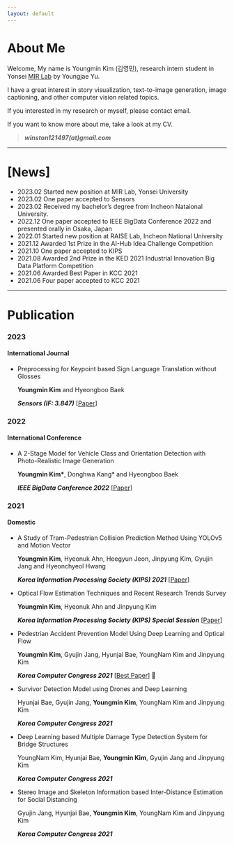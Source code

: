 ```yaml
---
layout: default
---
```


# About Me
Welcome, My name is Youngmin Kim (김영민), research intern student in Yonsei <a href='https://mirlab.yonsei.ac.kr/'>MIR Lab</a> by Youngjae Yu.

I have a great interest in story visualization, text-to-image generation, image captioning, and other computer vision related topics.

If you interested in my research or myself, please contact email.

If you want to know more about me, take a look at my CV.

> ***winston121497(at)gmail.com***

* * *

# [News]
* 2023.02 Started new position at MIR Lab, Yonsei University
* 2023.02 One paper accepted to Sensors
* 2023.02 Received my bachelor’s degree from Incheon Nataional University.
* 2022.12 One paper accepted to IEEE BigData Conference 2022 and presented orally in Osaka, Japan
* 2022.01 Started new position at RAISE Lab, Incheon National University
* 2021.12 Awarded 1st Prize in the AI-Hub Idea Challenge Competition
* 2021.10 One paper accepted to KIPS
* 2021.08 Awarded 2nd Prize in the KED 2021 Industrial Innovation Big Data Platform Competition
* 2021.06 Awarded Best Paper in KCC 2021
* 2021.06 Four paper accepted to KCC 2021

* * *

# Publication
### 2023
#### International Journal
- Preprocessing for Keypoint based Sign Language Translation without Glosses

  <b>Youngmin Kim</b> and Hyeongboo Baek

  ***Sensors (IF: 3.847)*** [<a href='https://www.mdpi.com/1424-8220/23/6/3231'>Paper</a>]

### 2022
#### International Conference
- A 2-Stage Model for Vehicle Class and Orientation Detection with Photo-Realistic Image Generation

  <b>Youngmin Kim\*</b>, Donghwa Kang* and Hyeongboo Baek

  ***IEEE BigData Conference 2022*** [<a href='https://ieeexplore.ieee.org/abstract/document/10020472'>Paper</a>]

### 2021
#### Domestic
- A Study of Tram-Pedestrian Collision Prediction Method Using YOLOv5 and Motion Vector 

  **Youngmin Kim**, Hyeonuk Ahn, Heegyun Jeon, Jinpyung Kim, Gyujin Jang and Hyeonchyeol Hwang

  ***Korea Information Processing Society (KIPS) 2021*** [<a href='https://www.kci.go.kr/kciportal/ci/sereArticleSearch/ciSereArtiView.kci?sereArticleSearchBean.artiId=ART002797297'>Paper</a>]
- Optical Flow Estimation Techniques and Recent Research Trends Survey

  **Youngmin Kim**, Hyeonuk Ahn and Jinpyung Kim
  
  ***Korea Information Processing Society (KIPS) Special Session*** [<a href='https://kiss.kstudy.com/Detail/Ar?key=3930754'>Paper</a>]

- Pedestrian Accident Prevention Model Using Deep Learning and Optical Flow

  **Youngmin Kim**, Gyujin Jang, Hyunjai Bae, YoungNam Kim and Jinpyung Kim
  
  ***Korea Computer Congress 2021*** [<a href='https://www.dbpia.co.kr/pdf/pdfView.do?nodeId=NODE10583405&googleIPSandBox=false&mark=0&ipRange=false&accessgl=Y&language=ko_KR&hasTopBanner=true'>Best Paper</a>] 🥇

- Survivor Detection Model using Drones and Deep Learning

  Hyunjai Bae, Gyujin Jang, **Youngmin Kim**, YoungNam Kim and Jinpyung Kim
 
  ***Korea Computer Congress 2021***

- Deep Learning based Multiple Damage Type Detection System for Bridge Structures

  YoungNam Kim, Hyunjai Bae, **Youngmin Kim**, Gyujin Jang and Jinpyung Kim
  
  ***Korea Computer Congress 2021***
  
- Stereo Image and Skeleton Information based Inter-Distance Estimation for Social Distancing

  Gyujin Jang, Hyunjai Bae, **Youngmin Kim**, YoungNam Kim and Jinpyung Kim
  
  ***Korea Computer Congress 2021***
